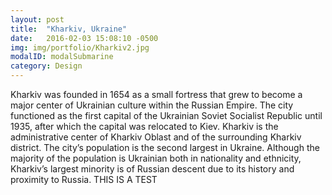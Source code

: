 ```yaml
---
layout: post
title:  "Kharkiv, Ukraine"
date:   2016-02-03 15:08:10 -0500
img: img/portfolio/Kharkiv2.jpg
modalID: modalSubmarine
category: Design
---
```

Kharkiv was founded in 1654 as a small fortress that grew to become a major center of Ukrainian culture within the Russian Empire.  The city functioned as the first capital of the Ukrainian Soviet Socialist Republic until 1935, after which the capital was relocated to Kiev. Kharkiv is the administrative center of Kharkiv Oblast and of the surrounding Kharkiv district.  The city’s population is the second largest in Ukraine.  Although the majority of the population is Ukrainian both in nationality and ethnicity, Kharkiv’s largest minority is of Russian descent due to its history and proximity to Russia. THIS IS A TEST

[flat-icons-link]: https://sellfy.com/p/8Q9P/jV3VZ/
